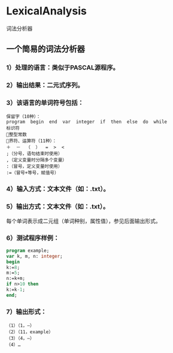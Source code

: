 # LexicalAnalysis
词法分析器
## 一个简易的词法分析器
### 1）处理的语言：类似于PASCAL源程序。
### 2）输出结果：二元式序列。
### 3）该语言的单词符号包括：
```
保留字（10种）：
program  begin  end  var  integer  if  then  else  do  while
标识符
整型常数
界符、运算符（11种）：
＋  －  （  ）  =  >  <
;（分号，语句结束时使用）
,（定义变量时分隔多个变量）
:（冒号，定义变量时使用）
:=（冒号+等号，赋值号）
```
### 4）输入方式：文本文件（如：.txt）。
### 5）输出方式：文本文件（如：.txt）。
每个单词表示成二元组（单词种别，属性值），参见后面输出形式。
### 6）测试程序样例：
```pascal
program example;
var k, m, n: integer;
begin
k:=8;
m:=5;
n:=k+m;
if n>10 then
k:=k-1;
end;
```


### 7）输出形式：
```
（1）（1，—）
（2）（11，example）
（3）（4，—）
（4）…
```
